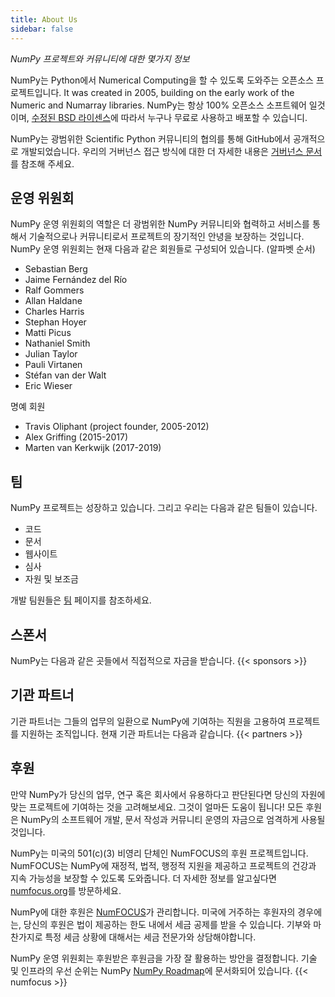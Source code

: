 ```yaml
---
title: About Us
sidebar: false
---
```


_NumPy 프로젝트와 커뮤니티에 대한 몇가지 정보_

NumPy는 Python에서 Numerical Computing을 할 수 있도록 도와주는 오픈소스 프로젝트입니다. It was created in 2005, building on the early work of the Numeric and Numarray libraries. NumPy는 항상 100% 오픈소스 소프트웨어 일것이며, [수정된 BSD 라이센스](https://github.com/numpy/numpy/blob/master/LICENSE.txt)에 따라서 누구나 무료로 사용하고 배포할 수 있습니디.

NumPy는 광범위한 Scientific Python 커뮤니티의 협의를 통해 GitHub에서 공개적으로 개발되었습니다. 우리의 거버넌스 접근 방식에 대한 더 자세한 내용은 [거버넌스 문서](https://www.numpy.org/devdocs/dev/governance/index.html)를 참조해 주세요.


## 운영 위원회

NumPy 운영 위원회의 역할은 더 광범위한 NumPy 커뮤니티와 협력하고 서비스를 통해서 기술적으로나 커뮤니티로서 프로젝트의 장기적인 안녕을 보장하는 것입니다. NumPy 운영 위원회는 현재 다음과 같은 회원들로 구성되어 있습니다. (알파벳 순서)

- Sebastian Berg
- Jaime Fernández del Río
- Ralf Gommers
- Allan Haldane
- Charles Harris
- Stephan Hoyer
- Matti Picus
- Nathaniel Smith
- Julian Taylor
- Pauli Virtanen
- Stéfan van der Walt
- Eric Wieser

명예 회원

- Travis Oliphant (project founder, 2005-2012)
- Alex Griffing (2015-2017)
- Marten van Kerkwijk (2017-2019)

## 팀

NumPy 프로젝트는 성장하고 있습니다. 그리고 우리는 다음과 같은 팀들이 있습니다.

- 코드
- 문서
- 웹사이트
- 심사
- 자원 및 보조금

개발 팀원들은 [팀](/gallery/team.html) 페이지를 참조하세요.

## 스폰서

NumPy는 다음과 같은 곳들에서 직접적으로 자금을 받습니다.
{{< sponsors >}}


## 기관 파트너

기관 파트너는 그들의 업무의 일환으로 NumPy에 기여하는 직원을 고용하여 프로젝트를 지원하는 조직입니다. 현재 기관 파트너는 다음과 같습니다.
{{< partners >}}


## 후원

만약 NumPy가 당신의 업무, 연구 혹은 회사에서 유용하다고 판단된다면 당신의 자원에 맞는 프로젝트에 기여하는 것을 고려해보세요. 그것이 얼마든 도움이 됩니다! 모든 후원은 NumPy의 소프트웨어 개발, 문서 작성과 커뮤니티 운영의 자금으로 엄격하게 사용될 것입니다.

NumPy는 미국의 501(c)(3) 비영리 단체인 NumFOCUS의 후원 프로젝트입니다. NumFOCUS는 NumPy에 재정적, 법적, 행정적 지원을 제공하고 프로젝트의 건강과 지속 가능성을 보장할 수 있도록 도와줍니다. 더 자세한 정보를 알고싶다면 [numfocus.org](https://numfocus.org)를 방문하세요.

NumPy에 대한 후원은 [NumFOCUS](https://numfocus.org)가 관리합니다. 미국에 거주하는 후원자의 경우에는, 당신의 후원은 법이 제공하는 한도 내에서 세금 공제를 받을 수 있습니다. 기부와 마찬가지로 특정 세금 상황에 대해서는 세금 전문가와 상담해야합니다.

NumPy 운영 위원회는 후원받은 후원금을 가장 잘 활용하는 방안을 결정합니다. 기술 및 인프라의 우선 순위는 NumPy [NumPy Roadmap](https://www.numpy.org/neps/index.html#roadmap)에 문서화되어 있습니다.
{{< numfocus >}}
